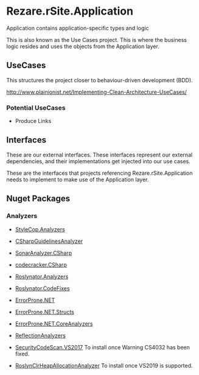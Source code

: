 # Rezare.rSite.Application

Application contains application-specific types and logic

This is also known as the Use Cases project. This is where the business logic resides and uses the objects from the Application layer.

## UseCases

This structures the project closer to behaviour-driven development (BDD).

http://www.plainionist.net/Implementing-Clean-Architecture-UseCases/

### Potential UseCases

 - Produce Links


## Interfaces

These are our external interfaces. These interfaces represent our external dependencies, and their implementations get injected into our use cases.

These are the interfaces that projects referencing Rezare.rSite.Application needs to implement to make use of the Application layer.



## Nuget Packages

### Analyzers

 - [StyleCop.Analyzers](https://github.com/DotNetAnalyzers/StyleCopAnalyzers)
 - [CSharpGuidelinesAnalyzer](https://csharpcodingguidelines.com/)
 - [SonarAnalyzer.CSharp](https://www.sonarsource.com/products/codeanalyzers/sonarcsharp.html)
 - [codecracker.CSharp](http://code-cracker.github.io/)
 - [Roslynator.Analyzers](https://github.com/JosefPihrt/Roslynator)
 - [Roslynator.CodeFixes](https://github.com/JosefPihrt/Roslynator)
 - [ErrorProne.NET](https://github.com/SergeyTeplyakov/ErrorProne.NET)
 - [ErrorProne.NET.Structs](https://github.com/SergeyTeplyakov/ErrorProne.NET)
 - [ErrorProne.NET.CoreAnalyzers](https://github.com/SergeyTeplyakov/ErrorProne.NET)
 - [ReflectionAnalyzers](https://github.com/DotNetAnalyzers/ReflectionAnalyzers)

 - [SecurityCodeScan.VS2017](https://security-code-scan.github.io/) To install once Warning CS4032 has been fixed.
 - [RoslynClrHeapAllocationAnalyzer](https://github.com/Microsoft/RoslynClrHeapAllocationAnalyzer) To install once VS2019 is supported.
